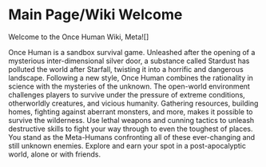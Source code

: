 # Main Page/Wiki Welcome

Welcome to the Once Human Wiki, Meta![]

Once Human is a sandbox survival game. Unleashed after the opening of a mysterious inter-dimensional silver door, a substance called Stardust has polluted the world after Starfall, twisting it into a horrific and dangerous landscape. Following a new style, Once Human combines the rationality in science with the mysteries of the unknown. The open-world environment challenges players to survive under the pressure of extreme conditions, otherworldly creatures, and vicious humanity. Gathering resources, building homes, fighting against aberrant monsters, and more, makes it possible to survive the wilderness. Use lethal weapons and cunning tactics to unleash destructive skills to fight your way through to even the toughest of places. You stand as the Meta-Humans confronting all of these ever-changing and still unknown enemies. Explore and earn your spot in a post-apocalyptic world, alone or with friends.
